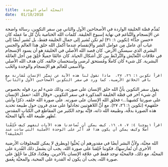 ```yaml
---
title:  المحبَّة أساس الوحدة
date:  01/10/2018
---
```


تُقدِّم قصَّة الخليقة الواردة في الأصحاحين الأول والثاني مِن سفر التكوين، رسالة واضحة عن الإنسجام والتَّناغم في نهاية إسبوع الخليقة. كلمات الله الختامية بأنَّ كل ما عمله كان «حسن جدًّا» (تكوين ١: ٣١) لم تكن تُشير إلى جمال الخليقة فقط، بل تُشير أيضًا إلى غياب أي عامل مِن عوامل الشر والإنقسام عندما أكمل الله خلق هذا العالم والجنس البشري الذي سيسكن الأرض. كان قصد الله الأصلي في الخليقة هو أن يسود الإنسجام في علاقات التَّعايُش والتَّرابُط بين كل أشكال الحياة. كان عالمًا جميلًا خُلِقَ مِن أجل العائلة البشرية. كل شيء كان كاملًا ومُستحق لرضى وإستحسان خالقه. كان هدف الله الأصلي والأسمى للعالم هو الإنسجام والوحدة والحُب.

`اقرأ تكوين ١: ٢٦، ٢٧.  ماذا تقول لنا هذه الآية عن تميُّز الإنسان مُقارنة مع باقي الخلائق الأرضية، كما ورد في سفر التكوين الأصحاحين الأول والثاني؟`

يقول سفر التكوين بأنَّ الله خلق الإنسان على صورته، وذلك شيء لم يرد قوله بخصوص أي شيء آخر في قصَّة الخليقة المذكورة في سفر التكوين. «وقال الله: ‹نعمل الإنسان على صورتنا كشبهنا...› فخلق الله الإنسان على صورته. على صورة الله خلقه. ذكرًا وأنثى خلقهم» (تكوين ١: ٢٦، ٢٧). مع أنَّ اللاهوتيين تجادلوا على مدى قرون حول طبيعة تحديد هذه الصورة بدقَّة، وطبيعة الله ذاته، فإنَّه يوجد الكثير من المقاطع في الكتاب المقدس تُظهِر طبيعة الله بأنَّها المحبَّة.

`اقرأ ١يوحنا ٤: ٧، ٨، ١٦. كيف يمكن أن تُساعدنا هذه الآيات لنفهم كيف خُلِقْنا أصلًا وكيف يمكن أن يكون هذا قد أثَّر على الوحدة الأصلية التي سادت عند الخليقة؟`

الله محبَّة، ولأنَّ البشر أيضًا في مقدورهم أن يُحبُّوا (وبطرق لا يمكن للمخلوقات الأرضية الأخرى أن تُمارسها)، فكوننا خُلِقنا على صورة الله، يجب أن يشمل ذلك القُدرة على المحبَّة. مع ذلك، فالمحبَّة توجد فقط في علاقة الإنسان بالآخرين. وهكذا، فكل ما خُلِقَ على صورة الله، يجب أن يكون له القدرة على المحبة، والمحبَّة بِعُمق.